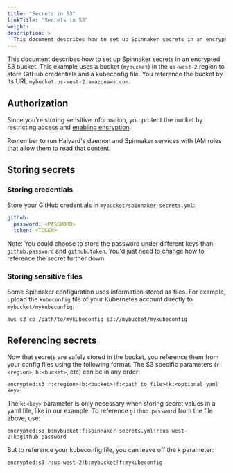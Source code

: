```yaml
---
title: "Secrets in S3"
linkTitle: "Secrets in S3"
weight: 
description: >
  This document describes how to set up Spinnaker secrets in an encrypted S3 bucket.
---
```



This document describes how to set up Spinnaker secrets in an encrypted S3 bucket. This example uses a bucket (`mybucket`) in the `us-west-2` region to store GitHub credentials and a kubeconfig file. You reference the bucket by its URL `mybucket.us-west-2.amazonaws.com`.


## Authorization
Since you're storing sensitive information, you protect the bucket by restricting access and [enabling encryption](https://docs.aws.amazon.com/AmazonS3/latest/user-guide/default-bucket-encryption.html).

Remember to run Halyard's daemon and Spinnaker services with IAM roles that allow them to read that content.


## Storing secrets

### Storing credentials
Store your GitHub credentials in `mybucket/spinnaker-secrets.yml`:

```yaml
github:
  password: <PASSWORD>
  token: <TOKEN>
```

Note: You could choose to store the password under different keys than `github.password` and `github.token`. You'd just need to change how to reference the secret further down.

### Storing sensitive files
Some Spinnaker configuration uses information stored as files. For example, upload the `kubeconfig` file of your Kubernetes account directly to `mybucket/mykubeconfig`:

```
aws s3 cp /path/to/mykubeconfig s3://mybucket/mykubeconfig
```


## Referencing secrets
Now that secrets are safely stored in the bucket, you reference them from your config files using the following format. The S3 specific parameters (`r:<region>`, `b:<bucket>`, etc) can be in any order:

```
encrypted:s3!r:<region>!b:<bucket>!f:<path to file>!k:<optional yaml key>
```

The `k:<key>` parameter is only necessary when storing secret values in a yaml file, like in our example. To reference `github.password` from the file above, use:
```
encrypted:s3!b:mybucket!f:spinnaker-secrets.yml!r:us-west-2!k:github.password
```

But to reference your kubeconfig file, you can leave off the `k` parameter:
```
encrypted:s3!r:us-west-2!b:mybucket!f:mykubeconfig
```
